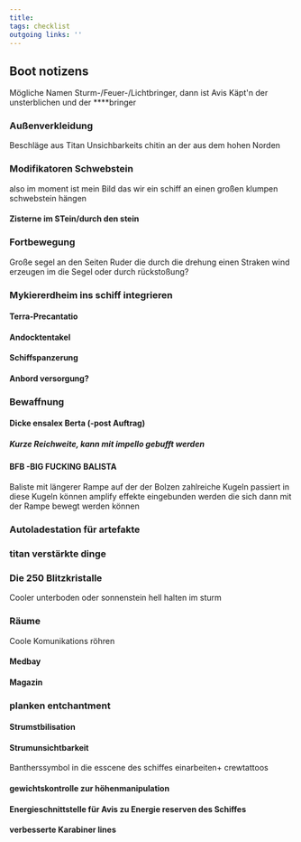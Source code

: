 ```yaml
---
title:   
tags: checklist  
outgoing links: ''  
---
```

## Boot notizens  
Mögliche Namen Sturm-/Feuer-/Lichtbringer, dann ist Avis Käpt'n der unsterblichen und der ****bringer
### Außenverkleidung
Beschläge aus Titan
Unsichbarkeits chitin an der aus dem hohen Norden
### Modifikatoren Schwebstein
also im moment ist mein Bild das wir ein schiff an einen großen klumpen schwebstein hängen
#### Zisterne im STein/durch den stein
### Fortbewegung
Große segel an den Seiten
Ruder die durch die drehung einen Straken wind erzeugen
im die Segel oder durch rückstoßung?
### Mykiererdheim ins schiff integrieren
#### Terra-Precantatio
#### Andocktentakel
#### Schiffspanzerung
#### Anbord versorgung?
### Bewaffnung
#### Dicke ensalex Berta (-post Auftrag)
##### Kurze Reichweite, kann mit impello gebufft werden
#### BFB -BIG FUCKING BALISTA
Baliste mit längerer Rampe auf der der Bolzen zahlreiche Kugeln passiert in diese Kugeln können amplify effekte eingebunden werden die sich dann mit der Rampe bewegt werden können
### Autoladestation für artefakte
### titan verstärkte dinge
### Die 250 Blitzkristalle
Cooler unterboden oder sonnenstein hell halten im sturm
### Räume
Coole Komunikations röhren
#### Medbay
#### Magazin
### planken entchantment
#### Strumstbilisation
#### Strumunsichtbarkeit
Bantherssymbol in die esscene des schiffes einarbeiten+ crewtattoos
#### gewichtskontrolle zur höhenmanipulation
#### Energieschnittstelle für Avis zu Energie reserven des Schiffes
#### verbesserte Karabiner lines